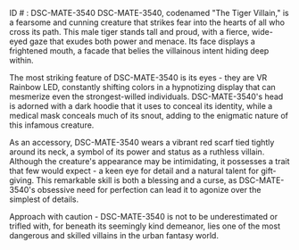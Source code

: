 ID # : DSC-MATE-3540
DSC-MATE-3540, codenamed "The Tiger Villain," is a fearsome and cunning creature that strikes fear into the hearts of all who cross its path. This male tiger stands tall and proud, with a fierce, wide-eyed gaze that exudes both power and menace. Its face displays a frightened mouth, a facade that belies the villainous intent hiding deep within.

The most striking feature of DSC-MATE-3540 is its eyes - they are VR Rainbow LED, constantly shifting colors in a hypnotizing display that can mesmerize even the strongest-willed individuals. DSC-MATE-3540's head is adorned with a dark hoodie that it uses to conceal its identity, while a medical mask conceals much of its snout, adding to the enigmatic nature of this infamous creature.

As an accessory, DSC-MATE-3540 wears a vibrant red scarf tied tightly around its neck, a symbol of its power and status as a ruthless villain. Although the creature's appearance may be intimidating, it possesses a trait that few would expect - a keen eye for detail and a natural talent for gift-giving. This remarkable skill is both a blessing and a curse, as DSC-MATE-3540's obsessive need for perfection can lead it to agonize over the simplest of details.

Approach with caution - DSC-MATE-3540 is not to be underestimated or trifled with, for beneath its seemingly kind demeanor, lies one of the most dangerous and skilled villains in the urban fantasy world.